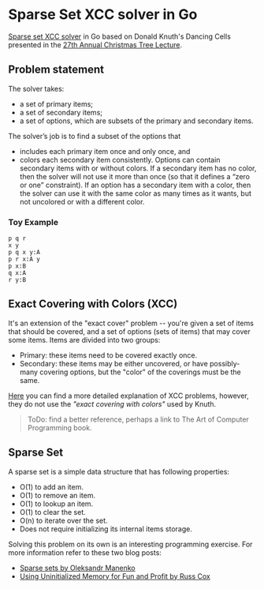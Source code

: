 # Sparse Set XCC solver in Go
[Sparse set XCC solver](https://www-cs-faculty.stanford.edu/~knuth/programs/ssxcc.w) in Go based on Donald Knuth's Dancing Cells presented in the [27th Annual Christmas Tree Lecture](https://www.youtube.com/watch?v=622iPkJfYrI&list=WL&index=3).

## Problem statement
The solver takes:

* a set of primary items;
* a set of secondary items;
* a set of options, which are subsets of the primary and secondary items.

The solver’s job is to find a subset of the options that

* includes each primary item once and only once, and
* colors each secondary item consistently.
Options can contain secondary items with or without colors. If a secondary item has no color, then the solver will not use it more than once (so that it defines a “zero or one” constraint). If an option has a secondary item with a color, then the solver can use it with the same color as many times as it wants, but not uncolored or with a different color.

### Toy Example
```
p q r
x y
p q x y:A
p r x:A y
p x:B
q x:A
r y:B
```

## Exact Covering with Colors (XCC)
It's an extension of the "exact cover" problem -- you're given a set of items that should be covered, and a set of options (sets of items) that may cover some items. Items are divided into two groups:
* Primary: these items need to be covered exactly once.
* Secondary: these items may be either uncovered, or have possibly-many covering options, but the "color" of the coverings must be the same.

[Here](https://docs.rs/xcc/latest/xcc/) you can find a more detailed explanation of XCC problems, however, they do not use the *"exact covering with colors"* used by Knuth. 
> ToDo: find a better reference, perhaps a link to The Art of Computer Programming book.

## Sparse Set
A sparse set is a simple data structure that has following properties:
* O(1) to add an item.
* O(1) to remove an item.
* O(1) to lookup an item.
* O(1) to clear the set.
* O(n) to iterate over the set.
* Does not require initializing its internal items storage.

Solving this problem on its own is an interesting programming exercise. For more information refer to these two blog posts:
* [Sparse sets by Oleksandr Manenko](https://manenko.com/2021/05/23/sparse-sets.html)
* [Using Uninitialized Memory for Fun and Profit by Russ Cox](https://research.swtch.com/sparse)
 


